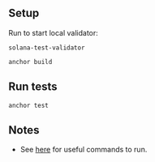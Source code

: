 ## Setup

Run to start local validator:

```
solana-test-validator
```

<!-- TODO: anchor test already does build, so prob not needed  -->

```
anchor build
```

## Run tests

```
anchor test
```

## Notes

- See [here](https://github.com/GrafMine/Capstone_Q4_Crypto_Ticket/blob/main/Solana/help-commands) for useful commands to run.

<!-- TODO: how to run specific test -->
<!-- TODO: how to have faster feedback loop in dev -->
